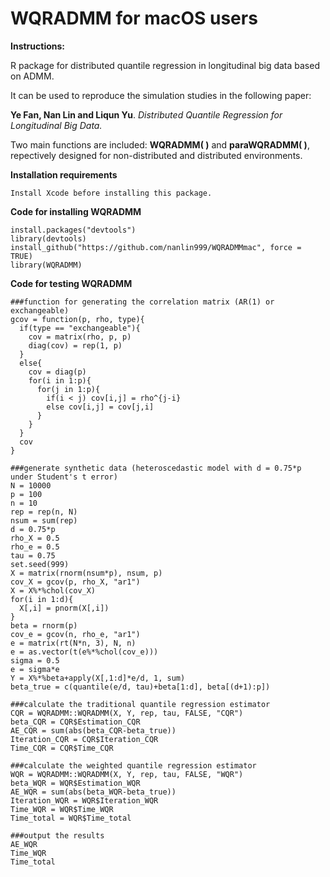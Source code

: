 # WQRADMM for macOS users
**Instructions:**

R package for distributed quantile regression in longitudinal big data based on ADMM.

It can be used to reproduce the simulation studies in the following paper:

**Ye Fan, Nan Lin and Liqun Yu**. *Distributed Quantile Regression for Longitudinal Big Data.*

Two main functions are included: **WQRADMM( )** and **paraWQRADMM( )**, repectively designed for non-distributed and distributed environments.

**Installation requirements**
```
Install Xcode before installing this package. 
```
**Code for installing WQRADMM**
```
install.packages("devtools")
library(devtools)
install_github("https://github.com/nanlin999/WQRADMMmac", force = TRUE)
library(WQRADMM)
```

**Code for testing WQRADMM**

```
###function for generating the correlation matrix (AR(1) or exchangeable)
gcov = function(p, rho, type){
  if(type == "exchangeable"){
    cov = matrix(rho, p, p)
    diag(cov) = rep(1, p)
  }
  else{
    cov = diag(p)
    for(i in 1:p){
      for(j in 1:p){
        if(i < j) cov[i,j] = rho^{j-i}
        else cov[i,j] = cov[j,i]
      }
    }
  }
  cov
}

###generate synthetic data (heteroscedastic model with d = 0.75*p under Student's t error)
N = 10000
p = 100
n = 10
rep = rep(n, N)
nsum = sum(rep)
d = 0.75*p
rho_X = 0.5
rho_e = 0.5
tau = 0.75
set.seed(999)
X = matrix(rnorm(nsum*p), nsum, p)
cov_X = gcov(p, rho_X, "ar1")
X = X%*%chol(cov_X)
for(i in 1:d){
  X[,i] = pnorm(X[,i])
}
beta = rnorm(p)
cov_e = gcov(n, rho_e, "ar1")
e = matrix(rt(N*n, 3), N, n)
e = as.vector(t(e%*%chol(cov_e)))
sigma = 0.5
e = sigma*e
Y = X%*%beta+apply(X[,1:d]*e/d, 1, sum)
beta_true = c(quantile(e/d, tau)+beta[1:d], beta[(d+1):p])

###calculate the traditional quantile regression estimator
CQR = WQRADMM::WQRADMM(X, Y, rep, tau, FALSE, "CQR")
beta_CQR = CQR$Estimation_CQR
AE_CQR = sum(abs(beta_CQR-beta_true))
Iteration_CQR = CQR$Iteration_CQR
Time_CQR = CQR$Time_CQR

###calculate the weighted quantile regression estimator
WQR = WQRADMM::WQRADMM(X, Y, rep, tau, FALSE, "WQR")
beta_WQR = WQR$Estimation_WQR
AE_WQR = sum(abs(beta_WQR-beta_true))
Iteration_WQR = WQR$Iteration_WQR
Time_WQR = WQR$Time_WQR
Time_total = WQR$Time_total

###output the results
AE_WQR
Time_WQR
Time_total
```
